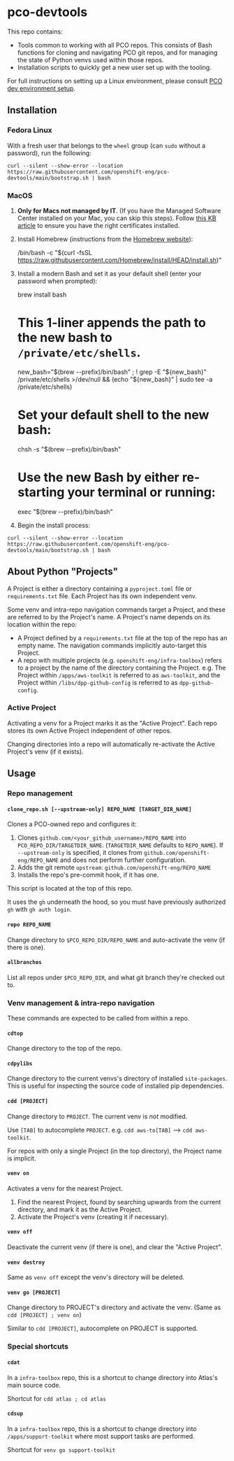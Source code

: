 # pco-devtools

This repo contains:
* Tools common to working with all PCO repos. This consists of Bash functions for cloning and navigating PCO git
  repos, and for managing the state of Python venvs used within those repos.
* Installation scripts to quickly get a new user set up with the tooling.

For full instructions on setting up a Linux environment, please consult
[PCO dev environment setup](https://docs.google.com/document/d/1Yp3Ixeh4FzvON2Sru6r1D9gBSvPGtn6WOhlYMpRMyhA/view).


## Installation

### Fedora Linux

With a fresh user that belongs to the `wheel` group (can `sudo` without a password), run the following:

```
curl --silent --show-error --location https://raw.githubusercontent.com/openshift-eng/pco-devtools/main/bootstrap.sh | bash
```

### MacOS

1. **Only for Macs not managed by IT**. (If you have the Managed Software Center installed on your Mac, you can skip
   this steps). Follow [this KB article](https://redhat.service-now.com/help?id=kb_article_view&sysparm_article=KB0004030)
   to ensure you have the right certificates installed.

2. Install Homebrew (instructions from the [Homebrew website](https://brew.sh/)):

    /bin/bash -c "$(curl -fsSL https://raw.githubusercontent.com/Homebrew/install/HEAD/install.sh)"

3. Install a modern Bash and set it as your default shell (enter your password when prompted):

    brew install bash
    # This 1-liner appends the path to the new bash to `/private/etc/shells`.
    new_bash="$(brew --prefix)/bin/bash" ; ! grep -E "${new_bash}" /private/etc/shells >/dev/null && (echo "${new_bash}" | sudo tee -a /private/etc/shells)
    # Set your default shell to the new bash:
    chsh -s "$(brew --prefix)/bin/bash"
    # Use the new Bash by either re-starting your terminal or running:
    exec "$(brew --prefix)/bin/bash"

4. Begin the install process:

```
curl --silent --show-error --location https://raw.githubusercontent.com/openshift-eng/pco-devtools/main/bootstrap.sh | bash
```


## About Python "Projects"

A Project is either a directory containing a `pyproject.toml` file or `requirements.txt` file. Each Project has
its own independent venv.

Some venv and intra-repo navigation commands target a Project, and these are referred to by the Project's name.
A Project's name depends on its location within the repo:

- A Project defined by a `requirements.txt` file at the top of the repo has an empty name. The navigation
  commands implicitly auto-target this Project.
- A repo with multiple projects (e.g. `openshift-eng/infra-toolbox`) refers to a project by the name of the directory
  containing the Project.  e.g. The Project within `/apps/aws-toolkit` is referred to as `aws-toolkit`, and the
  Project within `/libs/dpp-github-config` is referred to as `dpp-github-config`.

### Active Project

Activating a venv for a Project marks it as the "Active Project".  Each repo stores its own Active Project
independent of other repos.

Changing directories into a repo will automatically re-activate the Active Project's venv (if it exists).


## Usage

### Repo management

#### `clone_repo.sh [--upstream-only] REPO_NAME [TARGET_DIR_NAME]`

Clones a PCO-owned repo and configures it:

1. Clones `github.com/<your_github_username>/REPO_NAME` into `PCO_REPO_DIR/TARGETDIR_NAME`. (`TARGETDIR_NAME` defaults
   to `REPO_NAME`). If `--upstream-only` is specified, it clones from `github.com/openshift-eng/REPO_NAME` and
   does not perform further configuration.
2. Adds the git remote `upstream`: `github.com/openshift-eng/REPO_NAME`
3. Installs the repo's pre-commit hook, if it has one.

This script is located at the top of this repo.

It uses the `gh` underneath the hood, so you must have previously authorized `gh` with `gh auth login`.


#### `repo REPO_NAME`

Change directory to `$PCO_REPO_DIR/REPO_NAME` and auto-activate the venv (if there is one).


#### `allbranches`
List all repos under `$PCO_REPO_DIR`, and what git branch they're checked out to.


### Venv management & intra-repo navigation

These commands are expected to be called from within a repo.

#### `cdtop`

Change directory to the top of the repo.


#### `cdpylibs`
Change directory to the current venvs's directory of installed `site-packages`. This is useful for inspecting the
source code of installed pip dependencies.


#### `cdd [PROJECT]`

Change directory to `PROJECT`. The current venv is _not_ modified.

Use `[TAB]` to autocomplete `PROJECT`. e.g. `cdd aws-to[TAB]` --> `cdd aws-toolkit`.

For repos with only a single Project (in the top directory), the Project name is implicit.


#### `venv on`

Activates a venv for the nearest Project.

1. Find the nearest Project, found by searching upwards from the current directory, and mark it as the Active Project.
2. Activate the Project's venv (creating it if necessary).


#### `venv off`

Deactivate the current venv (if there is one), and clear the "Active Project".


#### `venv destroy`

Same as `venv off` except the venv's directory will be deleted.


#### `venv go [PROJECT]`

Change directory to PROJECT's directory and activate the venv. (Same as `cdd [PROJECT] ; venv on`)

Similar to `cdd [PROJECT]`, autocomplete on PROJECT is supported.


### Special shortcuts

#### `cdat`

In a `infra-toolbox` repo, this is a shortcut to change directory into Atlas's main source code.

Shortcut for `cdd atlas ; cd atlas`


#### `cdsup`

In a `infra-toolbox` repo, this is a shortcut to change directory into `/apps/support-toolkit` where most support
tasks are performed.

Shortcut for `venv go support-toolkit`
